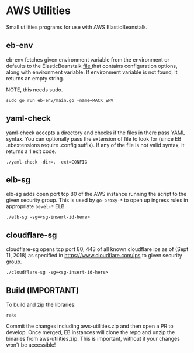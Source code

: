 # AWS Utilities

Small utilities programs for use with AWS ElasticBeanstalk.

## eb-env

eb-env fetches given environment variable from the environment or defaults to the ElasticBeanstalk [file ](/opt/elasticbeanstalk/deploy/configuration/containerconfiguration) that contains configuration options, along with environment variable. If environment variable is not found, it returns an empty string.

NOTE, this needs sudo.

    sudo go run eb-env/main.go -name=RACK_ENV

## yaml-check

yaml-check accepts a directory and checks if the files in there pass YAML syntax. You can optionally pass the extension of file to look for (since EB .ebextensions require .config suffix). If any of the file is not valid syntax, it returns a 1 exit code.

    ./yaml-check -dir=. -ext=CONFIG

## elb-sg

elb-sg adds open port tcp 80 of the AWS instance running the script to the given security group. This is used by `go-proxy-*` to open up ingress rules in appropriate `bevel-*` ELB.

    ./elb-sg -sg=<sg-insert-id-here>

## cloudflare-sg

cloudflare-sg opens tcp port 80, 443 of all known cloudflare ips as of (Sept 11, 2018) as specified in https://www.cloudflare.com/ips to given security group.

    ./cloudflare-sg -sg=<sg-insert-id-here>

## Build (IMPORTANT)

To build and zip the libraries:

    rake

Commit the changes including aws-utilities.zip and then open a PR to develop. Once merged, EB instances will clone the repo and unzip the binaries from aws-utilities.zip. This is important, without it your changes won't be accessible!
